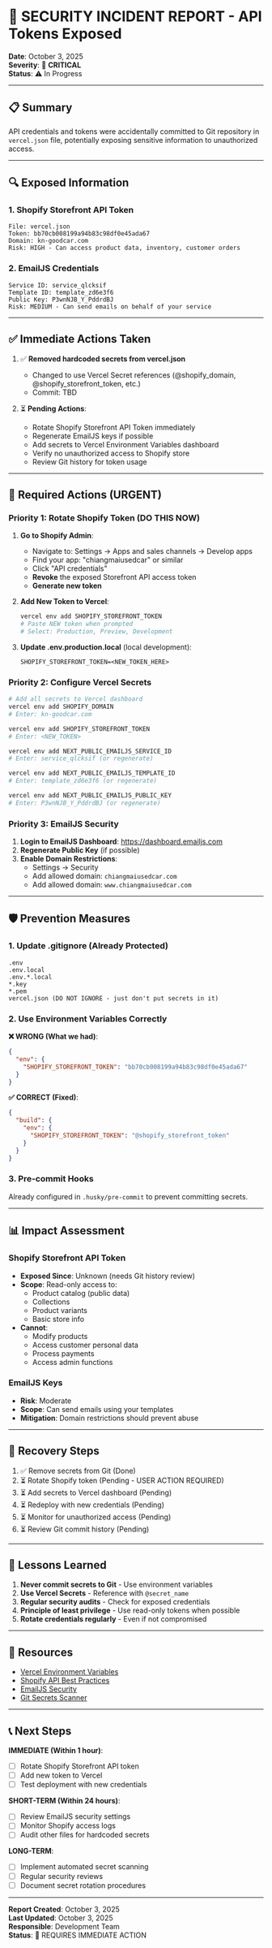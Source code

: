 # 🚨 SECURITY INCIDENT REPORT - API Tokens Exposed

**Date**: October 3, 2025  
**Severity**: 🔴 **CRITICAL**  
**Status**: ⚠️ In Progress

---

## 📋 Summary

API credentials and tokens were accidentally committed to Git repository in `vercel.json` file, potentially exposing sensitive information to unauthorized access.

---

## 🔍 Exposed Information

### 1. Shopify Storefront API Token
```
File: vercel.json
Token: bb70cb008199a94b83c98df0e45ada67
Domain: kn-goodcar.com
Risk: HIGH - Can access product data, inventory, customer orders
```

### 2. EmailJS Credentials
```
Service ID: service_qlcksif
Template ID: template_zd6e3f6
Public Key: P3wnNJB_Y_PddrdBJ
Risk: MEDIUM - Can send emails on behalf of your service
```

---

## ✅ Immediate Actions Taken

1. ✅ **Removed hardcoded secrets from vercel.json**
   - Changed to use Vercel Secret references (@shopify_domain, @shopify_storefront_token, etc.)
   - Commit: TBD

2. ⏳ **Pending Actions**:
   - Rotate Shopify Storefront API Token immediately
   - Regenerate EmailJS keys if possible
   - Add secrets to Vercel Environment Variables dashboard
   - Verify no unauthorized access to Shopify store
   - Review Git history for token usage

---

## 🔐 Required Actions (URGENT)

### Priority 1: Rotate Shopify Token (DO THIS NOW)

1. **Go to Shopify Admin**:
   - Navigate to: Settings → Apps and sales channels → Develop apps
   - Find your app: "chiangmaiusedcar" or similar
   - Click "API credentials"
   - **Revoke** the exposed Storefront API access token
   - **Generate new token**

2. **Add New Token to Vercel**:
   ```bash
   vercel env add SHOPIFY_STOREFRONT_TOKEN
   # Paste NEW token when prompted
   # Select: Production, Preview, Development
   ```

3. **Update .env.production.local** (local development):
   ```env
   SHOPIFY_STOREFRONT_TOKEN=<NEW_TOKEN_HERE>
   ```

### Priority 2: Configure Vercel Secrets

```bash
# Add all secrets to Vercel dashboard
vercel env add SHOPIFY_DOMAIN
# Enter: kn-goodcar.com

vercel env add SHOPIFY_STOREFRONT_TOKEN
# Enter: <NEW_TOKEN>

vercel env add NEXT_PUBLIC_EMAILJS_SERVICE_ID
# Enter: service_qlcksif (or regenerate)

vercel env add NEXT_PUBLIC_EMAILJS_TEMPLATE_ID
# Enter: template_zd6e3f6 (or regenerate)

vercel env add NEXT_PUBLIC_EMAILJS_PUBLIC_KEY
# Enter: P3wnNJB_Y_PddrdBJ (or regenerate)
```

### Priority 3: EmailJS Security

1. **Login to EmailJS Dashboard**: https://dashboard.emailjs.com
2. **Regenerate Public Key** (if possible)
3. **Enable Domain Restrictions**:
   - Settings → Security
   - Add allowed domain: `chiangmaiusedcar.com`
   - Add allowed domain: `www.chiangmaiusedcar.com`

---

## 🛡️ Prevention Measures

### 1. Update .gitignore (Already Protected)
```gitignore
.env
.env.local
.env.*.local
*.key
*.pem
vercel.json (DO NOT IGNORE - just don't put secrets in it)
```

### 2. Use Environment Variables Correctly

**❌ WRONG (What we had)**:
```json
{
  "env": {
    "SHOPIFY_STOREFRONT_TOKEN": "bb70cb008199a94b83c98df0e45ada67"
  }
}
```

**✅ CORRECT (Fixed)**:
```json
{
  "build": {
    "env": {
      "SHOPIFY_STOREFRONT_TOKEN": "@shopify_storefront_token"
    }
  }
}
```

### 3. Pre-commit Hooks
Already configured in `.husky/pre-commit` to prevent committing secrets.

---

## 📊 Impact Assessment

### Shopify Storefront API Token
- **Exposed Since**: Unknown (needs Git history review)
- **Scope**: Read-only access to:
  - Product catalog (public data)
  - Collections
  - Product variants
  - Basic store info
- **Cannot**:
  - Modify products
  - Access customer personal data
  - Process payments
  - Access admin functions

### EmailJS Keys
- **Risk**: Moderate
- **Scope**: Can send emails using your templates
- **Mitigation**: Domain restrictions should prevent abuse

---

## 🔄 Recovery Steps

1. ✅ Remove secrets from Git (Done)
2. ⏳ Rotate Shopify token (Pending - USER ACTION REQUIRED)
3. ⏳ Add secrets to Vercel dashboard (Pending)
4. ⏳ Redeploy with new credentials (Pending)
5. ⏳ Monitor for unauthorized access (Pending)
6. ⏳ Review Git commit history (Pending)

---

## 📝 Lessons Learned

1. **Never commit secrets to Git** - Use environment variables
2. **Use Vercel Secrets** - Reference with `@secret_name`
3. **Regular security audits** - Check for exposed credentials
4. **Principle of least privilege** - Use read-only tokens when possible
5. **Rotate credentials regularly** - Even if not compromised

---

## 🔗 Resources

- [Vercel Environment Variables](https://vercel.com/docs/projects/environment-variables)
- [Shopify API Best Practices](https://shopify.dev/docs/api/usage/authentication)
- [EmailJS Security](https://www.emailjs.com/docs/security/)
- [Git Secrets Scanner](https://github.com/awslabs/git-secrets)

---

## 📞 Next Steps

**IMMEDIATE (Within 1 hour)**:
- [ ] Rotate Shopify Storefront API token
- [ ] Add new token to Vercel
- [ ] Test deployment with new credentials

**SHORT-TERM (Within 24 hours)**:
- [ ] Review EmailJS security settings
- [ ] Monitor Shopify access logs
- [ ] Audit other files for hardcoded secrets

**LONG-TERM**:
- [ ] Implement automated secret scanning
- [ ] Regular security reviews
- [ ] Document secret rotation procedures

---

**Report Created**: October 3, 2025  
**Last Updated**: October 3, 2025  
**Responsible**: Development Team  
**Status**: 🔴 REQUIRES IMMEDIATE ACTION
